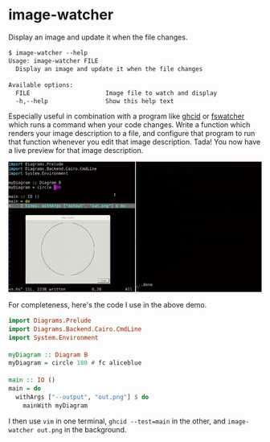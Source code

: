 # image-watcher

Display an image and update it when the file changes.

```
$ image-watcher --help
Usage: image-watcher FILE
  Display an image and update it when the file changes

Available options:
  FILE                     Image file to watch and display
  -h,--help                Show this help text
```

Especially useful in combination with a program like [ghcid](https://hackage.haskell.org/package/ghcid) or [fswatcher](https://hackage.haskell.org/package/fswatcher) which runs a command when your code changes. Write a function which renders your image description to a file, and configure that program to run that function whenever you edit that image description. Tada! You now have a live preview for that image description.

![Demo of editing a file and seeing the result change](demo.gif)

For completeness, here's the code I use in the above demo.

```haskell
import Diagrams.Prelude
import Diagrams.Backend.Cairo.CmdLine
import System.Environment

myDiagram :: Diagram B
myDiagram = circle 180 # fc aliceblue

main :: IO ()
main = do
  withArgs ["--output", "out.png"] $ do
    mainWith myDiagram
```

I then use `vim` in one terminal, `ghcid --test=main` in the other, and `image-watcher out.png` in the background.
